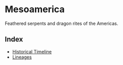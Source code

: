 # Mesoamerica

Feathered serpents and dragon rites of the Americas.

## Index
- [Historical Timeline](Historical-Timeline/README.md)
- [Lineages](Lineages/README.md)
